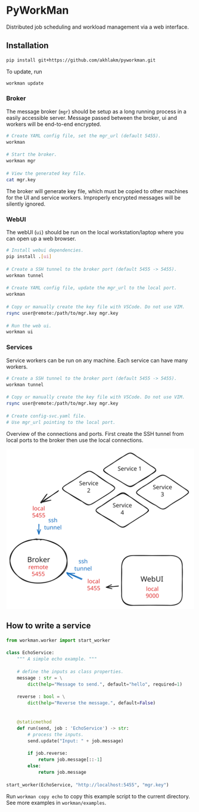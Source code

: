 # PyWorkMan
Distributed job scheduling and workload management via a web interface.

## Installation
```sh
pip install git+https://github.com/akhlakm/pyworkman.git
```

To update, run
```sh
workman update
```

### Broker
The message broker (`mgr`) should be setup as a long running process in a easily accessible server. Message passed between the broker, ui and workers will be end-to-end encrypted.

```sh
# Create YAML config file, set the mgr_url (default 5455).
workman

# Start the broker.
workman mgr

# View the generated key file.
cat mgr.key
```

The broker will generate key file, which must be copied to other machines for the UI and service workers. Improperly encrypted messages will be silently ignored.

### WebUI
The webUI (`ui`) should be run on the local workstation/laptop where you can open up a web browser.

```sh
# Install webui dependencies.
pip install .[ui]

# Create a SSH tunnel to the broker port (default 5455 -> 5455).
workman tunnel

# Create YAML config file, update the mgr_url to the local port.
workman

# Copy or manually create the key file with VSCode. Do not use VIM.
rsync user@remote:/path/to/mgr.key mgr.key

# Run the web ui.
workman ui
```

### Services
Service workers can be run on any machine. Each service can have many workers.
```sh
# Create a SSH tunnel to the broker port (default 5455 -> 5455).
workman tunnel

# Copy or manually create the key file with VSCode. Do not use VIM.
rsync user@remote:/path/to/mgr.key mgr.key

# Create config-svc.yaml file.
# Use mgr_url pointing to the local port.
```

Overview of the connections and ports. First create the SSH tunnel from local ports to the broker then use the local connections.

![](connection-setup.svg)

## How to write a service
```python
from workman.worker import start_worker

class EchoService:
    """ A simple echo example. """

    # define the inputs as class properties.
    message : str = \
        dict(help="Message to send.", default="hello", required=1)
    
    reverse : bool = \
        dict(help="Reverse the message.", default=False)


    @staticmethod
    def run(send, job : 'EchoService') -> str:
        # process the inputs.
        send.update("Input: " + job.message)

        if job.reverse:
            return job.message[::-1]
        else:
            return job.message

start_worker(EchoService, "http://localhost:5455", "mgr.key")
```

Run `workman copy echo` to copy this example script to the current directory. See more examples in `workman/examples`.
